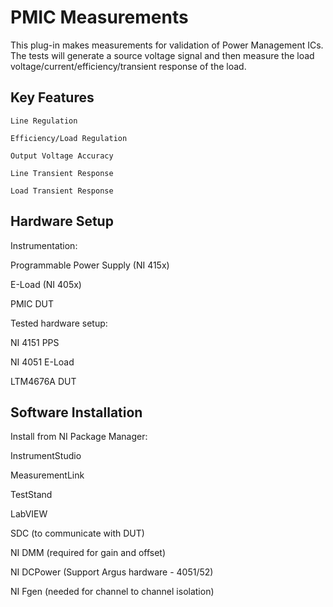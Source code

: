 # PMIC Measurements

This plug-in makes measurements for validation of Power Management ICs. The tests will generate a source voltage signal and then measure the load voltage/current/efficiency/transient response of the load.

## Key Features

    Line Regulation

    Efficiency/Load Regulation

    Output Voltage Accuracy

    Line Transient Response

    Load Transient Response

## Hardware Setup


Instrumentation:

  Programmable Power Supply (NI 415x)
  
  E-Load (NI 405x)
  
  PMIC DUT


Tested hardware setup:

  NI 4151 PPS
  
  NI 4051 E-Load
  
  LTM4676A DUT 


## Software Installation

Install from NI Package Manager:

  InstrumentStudio 
  
  MeasurementLink 
  
  TestStand
  
  LabVIEW
  
  SDC (to communicate with DUT)
  
  NI DMM (required for gain and offset)
  
  NI DCPower (Support Argus hardware - 4051/52)
  
  NI Fgen (needed for channel to channel isolation)




